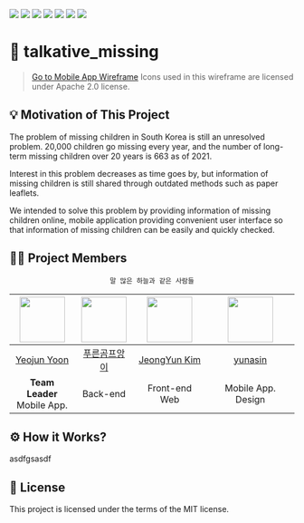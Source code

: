 <img src="https://img.shields.io/badge/Dart-0175C2?style=flat-square&logo=Dart&logoColor=white"/> <img src="https://img.shields.io/badge/Flutter-02569B?style=flat-square&logo=Flutter&logoColor=white"/> <img src="https://img.shields.io/badge/JavaScript-F7DF1E?style=flat-square&logo=JavaScript&logoColor=black"/>
  <img src="https://img.shields.io/badge/React-61DAFB?style=flat-square&logo=React&logoColor=black"/> <img src="https://img.shields.io/badge/Python-3776AB?style=flat-square&logo=Python&logoColor=white"/> <img src="https://img.shields.io/badge/Django-092E20?style=flat-square&logo=Django&logoColor=white"/>
  <img src="https://img.shields.io/badge/Figma-F24E1E?style=flat-square&logo=Figma&logoColor=white"/>

 # 🚸 talkative_missing

 > [Go to Mobile App Wireframe](https://www.figma.com/file/1LDEezi20v0pq4uhQ36X0y/OSS-MissingChild?node-id=0%3A1&t=VmkG4pbSwEEjSnH7-1) Icons used in this wireframe are licensed under Apache 2.0 license.
 > 

 ## 💡 Motivation of This Project
 The problem of missing children in South Korea is still an unresolved problem. 20,000 children go missing every year, and the number of long-term missing children over 20 years is 663 as of 2021.
 
Interest in this problem decreases as time goes by, but information of missing children is still shared through outdated methods such as paper leaflets.

We intended to solve this problem by providing information of missing children online, mobile application providing convenient user interface so that information of missing children can be easily and quickly checked.
 
 ## 🧑‍💻 Project Members
 
 <div align="center">

```
말 많은 하늘과 같은 사람들
```
  
 |<img src="https://avatars.githubusercontent.com/u/72238126?v=4" width="80">|<img src="https://avatars.githubusercontent.com/u/65147869?v=4" width="80">|<img src="https://avatars.githubusercontent.com/u/95032287?v=4" width="80">|<img src="https://avatars.githubusercontent.com/u/112372174?v=4" width="80">|
|:---:|:---:|:---:|:---:|
|[Yeojun Yoon](https://github.com/yjyoon-dev)|[푸른곰프앙이](https://github.com/kseenyoung)|[JeongYun Kim](https://github.com/pipi-shortstocking)|[yunasin](https://github.com/star1502)|
|**Team Leader**<br>Mobile App.|Back-end|Front-end Web|Mobile App. Design|
  
  </div>
  
 ## ⚙ How it Works?
  asdfgsasdf
  
 ## 📃 License
  This project is licensed under the terms of the MIT license.
